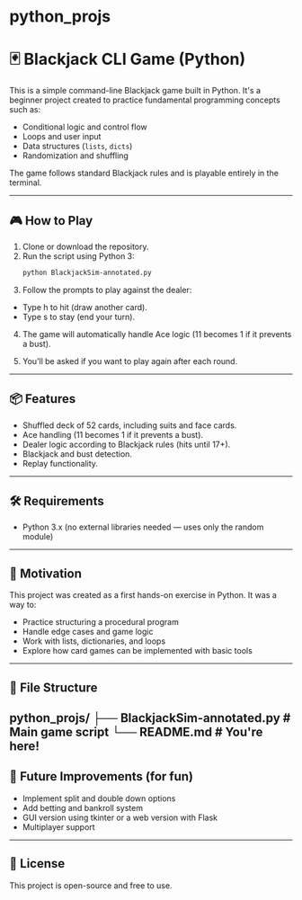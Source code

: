 # python_projs
# 🃏 Blackjack CLI Game (Python)

This is a simple command-line Blackjack game built in Python. It's a beginner project created to practice fundamental programming concepts such as:

- Conditional logic and control flow  
- Loops and user input  
- Data structures (`lists`, `dicts`)  
- Randomization and shuffling  

The game follows standard Blackjack rules and is playable entirely in the terminal.

---

## 🎮 How to Play
1. Clone or download the repository.
2. Run the script using Python 3:
   ```bash
   python BlackjackSim-annotated.py
3. Follow the prompts to play against the dealer:

  - Type h to hit (draw another card).
  - Type s to stay (end your turn).

4. The game will automatically handle Ace logic (11 becomes 1 if it prevents a bust).

5. You’ll be asked if you want to play again after each round.
---
## 📦 Features
  - Shuffled deck of 52 cards, including suits and face cards.
  - Ace handling (11 becomes 1 if it prevents a bust).
  - Dealer logic according to Blackjack rules (hits until 17+).
  - Blackjack and bust detection.
  - Replay functionality.
---
## 🛠️ Requirements
  - Python 3.x (no external libraries needed — uses only the random module)
---
## 🧠 Motivation
This project was created as a first hands-on exercise in Python. It was a way to:
  - Practice structuring a procedural program
  - Handle edge cases and game logic
  - Work with lists, dictionaries, and loops
  - Explore how card games can be implemented with basic tools
---
## 📁 File Structure
python_projs/
├── BlackjackSim-annotated.py     # Main game script
└── README.md                     # You're here!
---
## 🚀 Future Improvements (for fun)
  - Implement split and double down options
  - Add betting and bankroll system
  - GUI version using tkinter or a web version with Flask
  - Multiplayer support
---
## 📜 License

This project is open-source and free to use.
